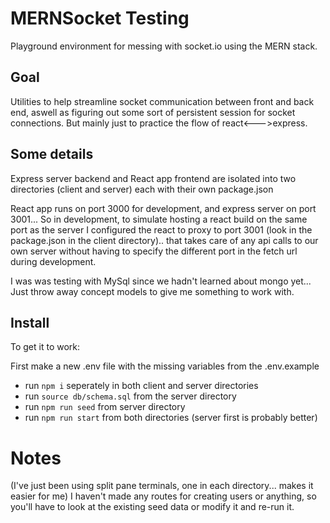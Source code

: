 # MERNSocket Testing

Playground environment for messing with socket.io using the MERN stack.

## Goal
Utilities to help streamline socket communication between front and back end, aswell as figuring out some sort of persistent session for socket connections. But mainly just to practice the flow of react<--->express.

## Some details
Express server backend and React app frontend are isolated into two directories (client and server) each with their own package.json

React app runs on port 3000 for development, and express server on port 3001... So in development, to simulate hosting a react build on the same port as the server I configured the react to proxy to port 3001 (look in the package.json in the client directory).. that takes care of any api calls to our own server without having to specify the different port in the fetch url during development.

I was was testing with MySql since we hadn't learned about mongo yet... Just throw away concept models to give me something to work with.

## Install
To get it to work:

First make a new .env file with the missing variables from the .env.example
- run `npm i` seperately in both client and server directories
- run `source db/schema.sql` from the server directory
- run `npm run seed` from server directory
- run `npm run start` from both directories (server first is probably better)

# Notes
(I've just been using split pane terminals, one in each directory... makes it easier for me)
I haven't made any routes for creating users or anything, so you'll have to look at the existing seed data or modify it and re-run it.